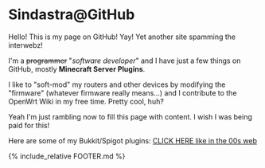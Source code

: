 # Sindastra@GitHub

Hello! This is my page on GitHub! Yay! Yet another site spamming the interwebz!

I'm a ~~programmer~~ "*software developer*" and I have just a few things on GitHub, mostly **Minecraft Server Plugins**.

I like to "soft-mod" my routers and other devices by modifying the "firmware" (whatever firmware really means...) and I contribute to the OpenWrt Wiki in my free time. Pretty cool, huh?

Yeah I'm just rambling now to fill this page with content. I wish I was being paid for this!

Here are some of my Bukkit/Spigot plugins: [CLICK HERE like in the 00s web](https://github.com/sindastra?tab=repositories&q=bukkit)

{% include_relative FOOTER.md %}
